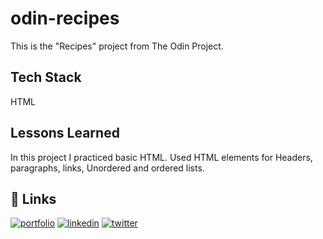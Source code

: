 # odin-recipes
This is the "Recipes" project from The Odin Project.

## Tech Stack
HTML 

## Lessons Learned
In this project I practiced basic HTML.
Used HTML elements for Headers, paragraphs, links, Unordered and ordered lists.

## 🔗 Links
[![portfolio](https://img.shields.io/badge/my_portfolio-000?style=for-the-badge&logo=ko-fi&logoColor=white)](https://github.com/CambodiaJohn)
[![linkedin](https://img.shields.io/badge/linkedin-0A66C2?style=for-the-badge&logo=linkedin&logoColor=white)](https://www.linkedin.com/in/dev-johnhogue/)
[![twitter](https://img.shields.io/badge/twitter-1DA1F2?style=for-the-badge&logo=twitter&logoColor=white)](https://twitter.com/JohnH_Dev)